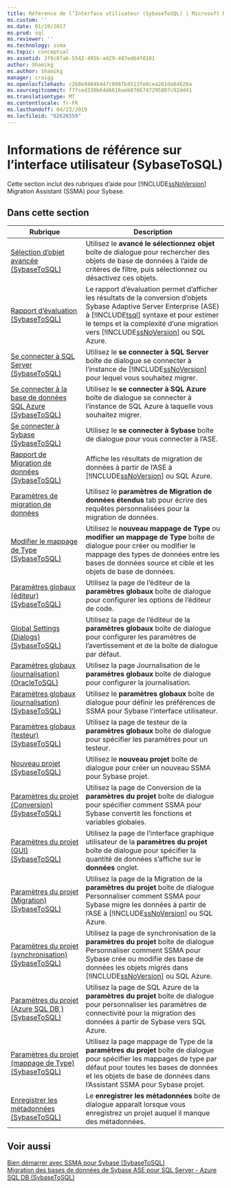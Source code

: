 ```yaml
---
title: Référence de l’Interface utilisateur (SybaseToSQL) | Microsoft Docs
ms.custom: ''
ms.date: 01/19/2017
ms.prod: sql
ms.reviewer: ''
ms.technology: ssma
ms.topic: conceptual
ms.assetid: 3f8c07a6-5542-495b-ad29-487ed64f0101
author: Shamikg
ms.author: Shamikg
manager: craigg
ms.openlocfilehash: c2b8e9404b447c098fb4513fe0cea261da04626a
ms.sourcegitcommit: f7fced330b64d6616aeb8766747295807c92dd41
ms.translationtype: MT
ms.contentlocale: fr-FR
ms.lasthandoff: 04/23/2019
ms.locfileid: "62626559"
---
```

# <a name="user-interface-reference-sybasetosql"></a>Informations de référence sur l’interface utilisateur (SybaseToSQL)
Cette section inclut des rubriques d’aide pour [!INCLUDE[ssNoVersion](../../includes/ssnoversion-md.md)] Migration Assistant (SSMA) pour Sybase.  
  
## <a name="in-this-section"></a>Dans cette section  
  
|Rubrique|Description|  
|---------|---------------|  
|[Sélection d’objet avancée &#40;SybaseToSQL&#41;](../../ssma/sybase/advanced-object-selection-sybasetosql.md)|Utilisez le **avancé le sélectionnez objet** boîte de dialogue pour rechercher des objets de base de données à l’aide de critères de filtre, puis sélectionnez ou désactivez ces objets.|  
|[Rapport d’évaluation &#40;SybaseToSQL&#41;](../../ssma/sybase/assessment-report-sybasetosql.md)|Le rapport d’évaluation permet d’afficher les résultats de la conversion d’objets Sybase Adaptive Server Enterprise (ASE) à [!INCLUDE[tsql](../../includes/tsql-md.md)] syntaxe et pour estimer le temps et la complexité d’une migration vers [!INCLUDE[ssNoVersion](../../includes/ssnoversion-md.md)] ou SQL Azure.|  
|[Se connecter à SQL Server &#40;SybaseToSQL&#41;](../../ssma/sybase/connect-to-sql-server-sybasetosql.md)|Utilisez le **se connecter à SQL Server** boîte de dialogue se connecter à l’instance de [!INCLUDE[ssNoVersion](../../includes/ssnoversion-md.md)] pour lequel vous souhaitez migrer.|  
|[Se connecter à la base de données SQL Azure &#40;SybaseToSQL&#41;](../../ssma/sybase/connect-to-azure-sql-db-sybasetosql.md)|Utilisez le **se connecter à SQL Azure** boîte de dialogue se connecter à l’instance de SQL Azure à laquelle vous souhaitez migrer.|  
|[Se connecter à Sybase &#40;SybaseToSQL&#41;](../../ssma/sybase/connect-to-sybase-sybasetosql.md)|Utilisez le **se connecter à Sybase** boîte de dialogue pour vous connecter à l’ASE.|  
|[Rapport de Migration de données &#40;SybaseToSQL&#41;](../../ssma/sybase/data-migration-report-sybasetosql.md)|Affiche les résultats de migration de données à partir de l’ASE à [!INCLUDE[ssNoVersion](../../includes/ssnoversion-md.md)] ou SQL Azure.|  
|[Paramètres de migration de données](data-migration-settings-sybasetosql.md)|Utilisez le **paramètres de Migration de données étendus** tab pour écrire des requêtes personnalisées pour la migration de données.|  
|[Modifier le mappage de Type &#40;SybaseToSQL&#41;](../../ssma/sybase/edit-type-mapping-sybasetosql.md)|Utilisez le **nouveau mappage de Type** ou **modifier un mappage de Type** boîte de dialogue pour créer ou modifier le mappage des types de données entre les bases de données source et cible et les objets de base de données.|  
|[Paramètres globaux &#40;éditeur&#41; &#40;SybaseToSQL&#41;](../../ssma/sybase/global-settings-editor-sybasetosql.md)|Utilisez la page de l’éditeur de la **paramètres globaux** boîte de dialogue pour configurer les options de l’éditeur de code.|  
|[Global Settings &#40;Dialogs&#41;  &#40;SybaseToSQL&#41;](../../ssma/sybase/global-settings-dialogs-sybasetosql.md)|Utilisez la page de l’éditeur de la **paramètres globaux** boîte de dialogue pour configurer les paramètres de l’avertissement et de la boîte de dialogue par défaut.|  
|[Paramètres globaux &#40;journalisation&#41; &#40;OracleToSQL&#41;](../../ssma/oracle/global-settings-logging-oracletosql.md)|Utilisez la page Journalisation de le **paramètres globaux** boîte de dialogue pour configurer la journalisation.|  
|[Paramètres globaux &#40;journalisation&#41; &#40;SybaseToSQL&#41;](../../ssma/sybase/global-settings-logging-sybasetosql.md)|Utilisez le **paramètres globaux** boîte de dialogue pour définir les préférences de SSMA pour Sybase l’interface utilisateur.|  
|[Paramètres globaux &#40;testeur&#41; &#40;SybaseToSQL&#41;](../../ssma/sybase/global-settings-tester-sybasetosql.md)|Utilisez la page de testeur de la **paramètres globaux** boîte de dialogue pour spécifier les paramètres pour un testeur.|  
|[Nouveau projet &#40;SybaseToSQL&#41;](../../ssma/sybase/new-project-sybasetosql.md)|Utilisez le **nouveau projet** boîte de dialogue pour créer un nouveau SSMA pour Sybase projet.|  
|[Paramètres du projet &#40;Conversion&#41; &#40;SybaseToSQL&#41;](../../ssma/sybase/project-settings-conversion-sybasetosql.md)|Utilisez la page de Conversion de la **paramètres du projet** boîte de dialogue pour spécifier comment SSMA pour Sybase convertit les fonctions et variables globales.|  
|[Paramètres du projet &#40;GUI&#41; &#40;SybaseToSQL&#41;](../../ssma/sybase/project-settings-gui-sybasetosql.md)|Utilisez la page de l’interface graphique utilisateur de la **paramètres du projet** boîte de dialogue pour spécifier la quantité de données s’affiche sur le **données** onglet.|  
|[Paramètres du projet &#40;Migration&#41; &#40;SybaseToSQL&#41;](../../ssma/sybase/project-settings-migration-sybasetosql.md)|Utilisez la page de la Migration de la **paramètres du projet** boîte de dialogue Personnaliser comment SSMA pour Sybase migre les données à partir de l’ASE à [!INCLUDE[ssNoVersion](../../includes/ssnoversion-md.md)] ou SQL Azure.|  
|[Paramètres du projet &#40;synchronisation&#41; &#40;SybaseToSQL&#41;](../../ssma/sybase/project-settings-synchronization-sybasetosql.md)|Utilisez la page de synchronisation de la **paramètres du projet** boîte de dialogue Personnaliser comment SSMA pour Sybase crée ou modifie des base de données les objets migrés dans [!INCLUDE[ssNoVersion](../../includes/ssnoversion-md.md)] ou SQL Azure.|  
|[Paramètres du projet &#40;Azure SQL DB &#41; &#40;SybaseToSQL&#41;](../../ssma/sybase/project-settings-azure-sql-db-sybasetosql.md)|Utilisez la page de SQL Azure de la **paramètres du projet** boîte de dialogue pour personnaliser les paramètres de connectivité pour la migration des données à partir de Sybase vers SQL Azure.|  
|[Paramètres du projet &#40;mappage de Type&#41; &#40;SybaseToSQL&#41;](../../ssma/sybase/project-settings-type-mapping-sybasetosql.md)|Utilisez la page mappage de Type de la **paramètres du projet** boîte de dialogue pour spécifier les mappages de type par défaut pour toutes les bases de données et les objets de base de données dans l’Assistant SSMA pour Sybase projet.|  
|[Enregistrer les métadonnées &#40;SybaseToSQL&#41;](../../ssma/sybase/save-metadata-sybasetosql.md)|Le **enregistrer les métadonnées** boîte de dialogue apparaît lorsque vous enregistrez un projet auquel il manque des métadonnées.|  
  
## <a name="see-also"></a>Voir aussi  
[Bien démarrer avec SSMA pour Sybase &#40;SybaseToSQL&#41;](../../ssma/sybase/getting-started-with-ssma-for-sybase-sybasetosql.md)  
[Migration des bases de données de Sybase ASE pour SQL Server - Azure SQL DB &#40;SybaseToSQL&#41;](../../ssma/sybase/migrating-sybase-ase-databases-to-sql-server-azure-sql-db-sybasetosql.md)  
  
